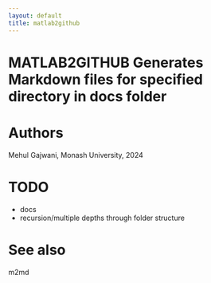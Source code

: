 ```yaml
---
layout: default
title: matlab2github
---
```



# MATLAB2GITHUB Generates Markdown files for specified directory in docs folder
# Authors

Mehul Gajwani, Monash University, 2024

# TODO
-  docs 
-  recursion/multiple depths through folder structure

# See also

m2md

